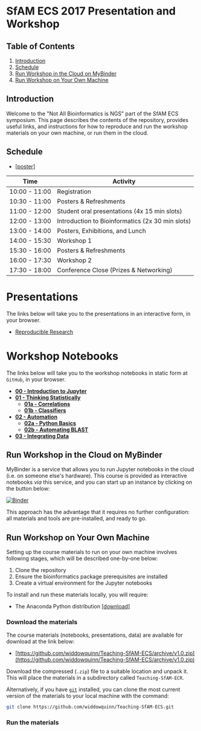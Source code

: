 # SfAM ECS 2017 Presentation and Workshop

## Table of Contents

1. [Introduction](#introduction)
2. [Schedule](#schedule)
3. [Run Workshop in the Cloud on MyBinder](#mybinder)
4. [Run Workshop on Your Own Machine](#local)

<a id="introduction"></a>
## Introduction
Welcome to the "Not All Bioinformatics is NGS" part of the SfAM ECS symposium. This page describes the contents of the repository, provides useful links, and instructions for how to reproduce and run the workshop materials on your own machine, or run them in the cloud.

<a id="schedule"></a>
## Schedule
* [[poster]](posters/SfAM_Bioinformatics_A4.pdf)

| Time          | Activity                                         |
| ------------- | ------------------------------------------------ |
| 10:00 - 11:00 | Registration                                     |
| 10:30 - 11:00 | Posters & Refreshments                           |
| 11:00 - 12:00 | Student oral presentations (4x 15 min slots)     |
| 12:00 - 13:00 | Introduction to Bioinformatics (2x 30 min slots) |
| 13:00 - 14:00 | Posters, Exhibitions, and Lunch                  |
| 14:00 - 15:30 | Workshop 1                                       |
| 15:30 - 16:00 | Posters & Refreshments                           |
| 16:00 - 17:30 | Workshop 2                                       |
| 17:30 - 18:00 | Conference Close (Prizes & Networking)           |

<a id="presentations"></a>
# Presentations

The links below will take you to the presentations in an interactive form, in your browser.

* [Reproducible Research](https://widdowquinn.github.io/Teaching-SfAM-ECS/presentation/slides01-reproducible_research.html)


<a id="notebooks"></a>
# Workshop Notebooks

The links below will take you to the workshop notebooks in static form at `GitHub`, in your browser.

* [**00 - Introduction to Jupyter**](https://github.com/widdowquinn/Teaching-SfAM-ECS/blob/master/workshop/00-jupyter_intro.ipynb) 
* [**01 - Thinking Statistically**](https://github.com/widdowquinn/Teaching-SfAM-ECS/blob/master/workshop/01-thinking_statistically.ipynb)
  * [**01a - Correlations**](https://github.com/widdowquinn/Teaching-SfAM-ECS/blob/master/workshop/01a-correlations.ipynb)
  * [**01b - Classifiers**](https://github.com/widdowquinn/Teaching-SfAM-ECS/blob/master/workshop/01b-clasifiers.ipynb)
* [**02 - Automation**](https://github.com/widdowquinn/Teaching-SfAM-ECS/blob/master/workshop/02-automation.ipynb)
  * [**02a - Python Basics**](https://github.com/widdowquinn/Teaching-SfAM-ECS/blob/master/workshop/02a-python.ipynb)
  * [**02b - Automating BLAST**](https://github.com/widdowquinn/Teaching-SfAM-ECS/blob/master/workshop/02b-blast.ipynb)
* [**03 - Integrating Data**](https://github.com/widdowquinn/Teaching-SfAM-ECS/blob/master/workshop/03-integrating_data.ipynb)

<a id="mybinder"></a>
## Run Workshop in the Cloud on MyBinder

MyBinder is a service that allows you to run Jupyter notebooks in the cloud (i.e. on someone else's hardware). This course is provided as interactive notebooks *via* this service, and you can start up an instance by clicking on the button below:

[![Binder](http://mybinder.org/badge.svg)](http://mybinder.org/repo/widdowquinn/teaching-sfam-ecr)

This approach has the advantage that it requires no further configuration: all materials and tools are pre-installed, and ready to go.

<a id="local"></a>
## Run Workshop on Your Own Machine

Setting up the course materials to run on your own machine involves following stages, which will be described one-by-one below:

1. Clone the repository
2. Ensure the bioinformatics package prerequisites are installed
3. Create a virtual environment for the Jupyter notebooks

To install and run these materials locally, you will require:

* The Anaconda Python distribution [[download]](https://www.continuum.io/downloads)

### Download the materials

The course materials (notebooks, presentations, data) are available for download at the link below:

* [https://github.com/widdowquinn/Teaching-SfAM-ECS/archive/v1.0.zip](https://github.com/widdowquinn/Teaching-SfAM-ECS/archive/v1.0.zip)

Download the compressed (`.zip`) file to a suitable location and unpack it. This will place the materials in a subdirectory called `Teaching-SfAM-ECR`. 

Alternatively, if you have [`git`](https://git-scm.com/) installed, you can clone the most current version of the materials to your local machine with the command:

```bash
git clone https://github.com/widdowquinn/Teaching-SfAM-ECS.git
```

### Run the materials


